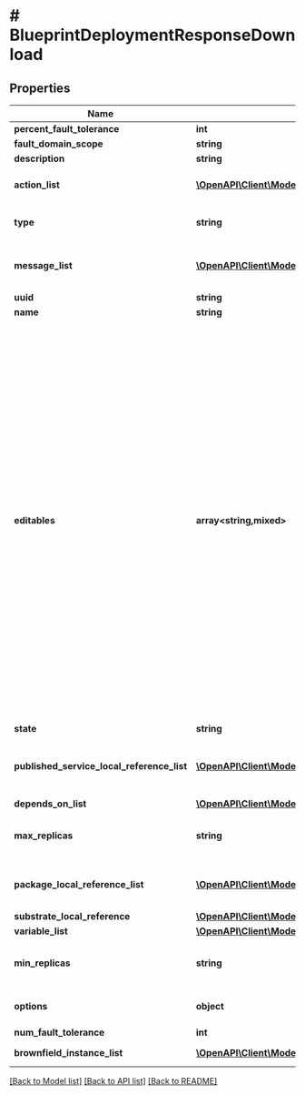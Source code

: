 # # BlueprintDeploymentResponseDownload

## Properties

Name | Type | Description | Notes
------------ | ------------- | ------------- | -------------
**percent_fault_tolerance** | **int** |  | [optional]
**fault_domain_scope** | **string** |  | [optional]
**description** | **string** |  | [optional]
**action_list** | [**\OpenAPI\Client\Model\AppActionResponseDownload[]**](AppActionResponseDownload.md) | List of references to action | [optional]
**type** | **string** |  | [optional] [default to 'GREENFIELD']
**message_list** | [**\OpenAPI\Client\Model\MessageResource[]**](MessageResource.md) | Message list for blueprint deployment |
**uuid** | **string** |  | [optional]
**name** | **string** |  |
**editables** | **array<string,mixed>** | Runtime editable attributes for this entity. The structure for this is a dictionary. The keys in this dictionary should be the name of the attribute on the entity. If the attribute is editable, the value should be true, else false. If the attribute is a nested dictionary, the value can contain a nested dictionary with the same key value structure described above. | [optional]
**state** | **string** |  |
**published_service_local_reference_list** | [**\OpenAPI\Client\Model\AppPublishedServiceReferenceUpload[]**](AppPublishedServiceReferenceUpload.md) | List of references for published services | [optional]
**depends_on_list** | [**\OpenAPI\Client\Model\EntityReference[]**](EntityReference.md) |  | [optional]
**max_replicas** | **string** | Maximum replicas for the deployment. | [default to '1']
**package_local_reference_list** | [**\OpenAPI\Client\Model\AppPackageReferenceUpload[]**](AppPackageReferenceUpload.md) | List of references for the packages | [optional]
**substrate_local_reference** | [**\OpenAPI\Client\Model\AppSubstrateReferenceUpload**](AppSubstrateReferenceUpload.md) |  |
**variable_list** | [**\OpenAPI\Client\Model\AppVariableResponseDownload[]**](AppVariableResponseDownload.md) |  | [optional]
**min_replicas** | **string** | Minimum replicas for the deployment. | [default to '1']
**options** | **object** | Additional deployment options | [optional]
**num_fault_tolerance** | **int** |  | [optional]
**brownfield_instance_list** | [**\OpenAPI\Client\Model\BrownfieldInstanceInput[]**](BrownfieldInstanceInput.md) | brownfield map | [optional]

[[Back to Model list]](../../README.md#models) [[Back to API list]](../../README.md#endpoints) [[Back to README]](../../README.md)

